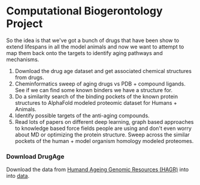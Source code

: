 # Computational Biogerontology Project 

So the idea is that we've got a bunch of drugs that have been show to extend lifespans in all the model animals and now we want to attempt to map them back onto the targets to identify aging pathways and mechanisms.

1. Download the drug age dataset and get associated chemical structures from drugs.
2. Cheminformatics sweep of aging drugs vs PDB + compound ligands. See if we can find some known binders we have a structure for.
3. Do a similarity search of the binding pockets of the known protein structures to AlphaFold modeled proteomic dataset for Humans + Animals.
4. Identify possible targets of the anti-aging compounds.
5. Read lots of papers on different deep learning, graph based approaches to knowledge based force fields people are using and don't even worry about MD or optimizing the protein structure. Sweep across the similar pockets of the human + model organism homology modeled proteomes.

### Download DrugAge
Download the data from [Humand Ageing Genomic Resources (HAGR)](https://genomics.senescence.info/download.html) into into [data](./data).
